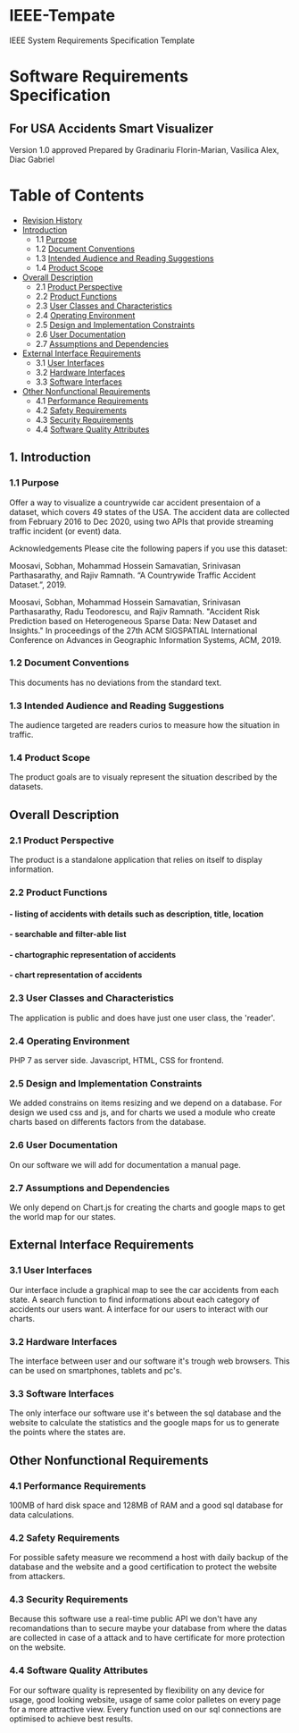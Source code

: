 # IEEE-Tempate
IEEE System Requirements Specification Template

# Software Requirements Specification
## For  USA Accidents Smart Visualizer
Version 1.0 approved
Prepared by Gradinariu Florin-Marian, Vasilica Alex, Diac Gabriel

Table of Contents
=================
  * [Revision History](#revision-history)
  * [Introduction](#1-introduction)
    * 1.1 [Purpose](#11-purpose)
    * 1.2 [Document Conventions](#12-document-conventions)
    * 1.3 [Intended Audience and Reading Suggestions](#13-intended-audience-and-reading-suggestions)
    * 1.4 [Product Scope](#14-product-scope)
  * [Overall Description](#overall-description)
    * 2.1 [Product Perspective](#21-product-perspective)
    * 2.2 [Product Functions](#22-product-functions)
    * 2.3 [User Classes and Characteristics](#23-user-classes-and-characteristics)
    * 2.4 [Operating Environment](#24-operating-environment)
    * 2.5 [Design and Implementation Constraints](#25-design-and-implementation-constraints)
    * 2.6 [User Documentation](#26-user-documentation)
    * 2.7 [Assumptions and Dependencies](#27-assumptions-and-dependencies)
  * [External Interface Requirements](#external-interface-requirements)
    * 3.1 [User Interfaces](#31-user-interfaces)
    * 3.2 [Hardware Interfaces](#32-hardware-interfaces)
    * 3.3 [Software Interfaces](#33-software-interfaces)
  * [Other Nonfunctional Requirements](#other-nonfunctional-requirements)
    * 4.1 [Performance Requirements](#51-performance-requirements)
    * 4.2 [Safety Requirements](#52-safety-requirements)
    * 4.3 [Security Requirements](#53-security-requirements)
    * 4.4 [Software Quality Attributes](#54-software-quality-attributes)



## 1. Introduction
### 1.1 Purpose 
Offer a way to visualize a countrywide car accident presentaion of a dataset, which covers 49 states of the USA. The accident data are collected from February 2016 to Dec 2020, using two APIs that provide streaming traffic incident (or event) data. 

Acknowledgements
Please cite the following papers if you use this dataset:

Moosavi, Sobhan, Mohammad Hossein Samavatian, Srinivasan Parthasarathy, and Rajiv Ramnath. “A Countrywide Traffic Accident Dataset.”, 2019.

Moosavi, Sobhan, Mohammad Hossein Samavatian, Srinivasan Parthasarathy, Radu Teodorescu, and Rajiv Ramnath. "Accident Risk Prediction based on Heterogeneous Sparse Data: New Dataset and Insights." In proceedings of the 27th ACM SIGSPATIAL International Conference on Advances in Geographic Information Systems, ACM, 2019.

### 1.2 Document Conventions
This documents has no deviations from the standard text.

### 1.3 Intended Audience and Reading Suggestions
The audience targeted are readers curios to measure how the situation in traffic.

### 1.4 Product Scope
The product goals are to visualy represent the situation described by the datasets.  


## Overall Description
### 2.1 Product Perspective
The product is a standalone application that relies on itself to display information. 

### 2.2 Product Functions
  #### - listing of accidents with details such as description, title, location
  #### - searchable and filter-able list
  #### - chartographic representation of accidents
  #### - chart representation of accidents

### 2.3 User Classes and Characteristics
The application is public and does have just one user class, the 'reader'.

### 2.4 Operating Environment
PHP 7 as server side. Javascript, HTML, CSS for frontend. 

### 2.5 Design and Implementation Constraints
We added constrains on items resizing and we depend on a database. For design we used css and js, and for charts we used a module who create charts based on differents factors from the database.

### 2.6 User Documentation
On our software we will add for documentation a manual page.

### 2.7 Assumptions and Dependencies
We only depend on Chart.js for creating the charts and google maps to get the world map for our states.

## External Interface Requirements
### 3.1 User Interfaces
Our interface include a graphical map to see the car accidents from each state. A search function to find informations about each category of accidents our users want. A interface for our users to interact with our charts.
### 3.2 Hardware Interfaces
The interface between user and our software it's trough web browsers. This can be used on smartphones, tablets and pc's.
### 3.3 Software Interfaces
The only interface our software use it's between the sql database and the website to calculate the statistics and the google maps for us to generate the points where the states are.

## Other Nonfunctional Requirements
### 4.1 Performance Requirements
100MB of hard disk space and 128MB of RAM and a good sql database for data calculations.
### 4.2 Safety Requirements
For possible safety measure we recommend a host with daily backup of the database and the website and a good certification to protect the website from attackers.
### 4.3 Security Requirements
Because this software use a real-time public API we don't have any recomandations than to secure maybe your database from where the datas are collected in case of a attack and to have certificate for more protection on the website.
### 4.4 Software Quality Attributes
For our software quality is represented by flexibility on any device for usage, good looking website, usage of same color palletes on every page for a more attractive view. Every function used on our sql connections are optimised to achieve best results.
